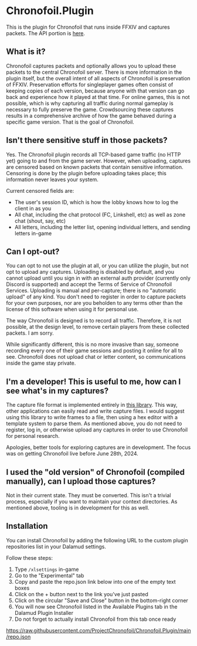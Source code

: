 # Chronofoil.Plugin

This is the plugin for Chronofoil that runs inside FFXIV and captures packets.
The API portion is [here](https://github.com/ProjectChronofoil/Chronofoil.Web).

## What is it?

Chronofoil captures packets and optionally allows you to upload these packets to the central Chronofoil server.
There is more information in the plugin itself, but the overall intent of all aspects of Chronofoil is preservation
of FFXIV. Preservation efforts for singleplayer games often consist of keeping copies of each version, because anyone
with that version can go back and experience how it played at that time. For online games, this is not possible, which
is why capturing all traffic during normal gameplay is necessary to fully preserve the game. Crowdsourcing these
captures results in a comprehensive archive of how the game behaved during a specific game version. That is the
goal of Chronofoil.

## Isn't there sensitive stuff in those packets?

Yes. The Chronofoil plugin records all TCP-based game traffic (no HTTP yet) going to and from the game server. However,
when uploading, captures are censored based on known packets that contain sensitive information. Censoring is done by the plugin
before uploading takes place; this information never leaves your system.

Current censored fields are:
- The user's session ID, which is how the lobby knows how to log the client in as you
- All chat, including the chat protocol (FC, Linkshell, etc) as well as zone chat (shout, say, etc)
- All letters, including the letter list, opening individual letters, and sending letters in-game

## Can I opt-out?

You can opt to not use the plugin at all, or you can utilize the plugin, but not opt to upload any captures. Uploading
is disabled by default, and you cannot upload until you sign in with an external auth provider (currently only Discord is supported)
and accept the Terms of Service of Chronofoil Services. Uploading is manual and per-capture; there is no "automatic upload" of any kind.
You don't need to register in order to capture packets for your own purposes, nor are you beholden to any terms other than the license
of this software when using it for personal use.

The way Chronofoil is designed is to record all traffic. Therefore, it is not possible, at the design level, to remove certain
players from these collected packets. I am sorry.

While significantly different, this is no more invasive than say, someone recording every one of their game sessions and posting it 
online for all to see. Chronofoil does not upload chat or letter content, so communications inside the game stay private.

## I'm a developer! This is useful to me, how can I see what's in my captures?

The capture file format is implemented entirely in [this library](https://github.com/ProjectChronofoil/Chronofoil.CaptureFile). This way,
other applications can easily read and write capture files. I would suggest using this library to write frames to a file,
then using a hex editor with a template system to parse them. As mentioned above, you do not need to register, log in, or otherwise
upload any captures in order to use Chronofoil for personal research.

Apologies, better tools for exploring captures are in development. The focus was on getting Chronofoil live before June 28th, 2024.

## I used the "old version" of Chronofoil (compiled manually), can I upload those captures?

Not in their current state. They must be converted. This isn't a trivial process, especially if you want to maintain your context directories.
As mentioned above, tooling is in development for this as well.

## Installation
You can install Chronofoil by adding the following URL to the custom plugin repositories list in your Dalamud settings.

Follow these steps:

1. Type `/xlsettings` in-game
2. Go to the "Experimental" tab
3. Copy and paste the repo.json link below into one of the empty text boxes
4. Click on the + button next to the link you've just pasted
5. Click on the circular "Save and Close" button in the bottom-right corner
6. You will now see Chronofoil listed in the Available Plugins tab in the Dalamud Plugin Installer
7. Do not forget to actually install Chronofoil from this tab once ready

https://raw.githubusercontent.com/ProjectChronofoil/Chronofoil.Plugin/main/repo.json